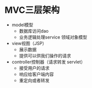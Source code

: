 # MVC三层架构

- model模型
  - 数据库访问dao
  - 业务逻辑处理service    领域对象模型
- view视图（JSP）
  - 展示数据
  - 提供可以供我们操作的请求
- controller控制器（请求转发 servlet）
  - 接受用户的请求
  - 响应给客户端内容
  - 重定向或者转发



